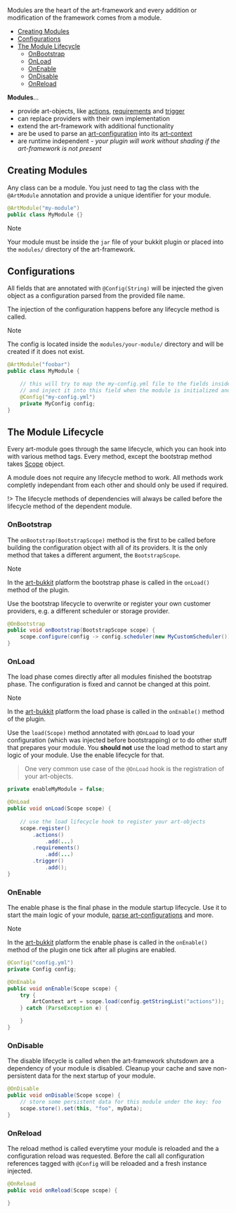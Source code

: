 Modules are the heart of the art-framework and every addition or modification of the framework comes from a module.

* [Creating Modules](#creating-modules)
* [Configurations](#configurations)
* [The Module Lifecycle](#the-module-lifecycle)
  * [OnBootstrap](#onbootstrap)
  * [OnLoad](#onload)
  * [OnEnable](#onenable)
  * [OnDisable](#ondisable)
  * [OnReload](#onreload)

**Modules**...

* provide art-objects, like [actions](/developer/actions), [requirements](/developer/requirements) and [trigger](/developer/trigger)
* can replace providers with their own implementation
* extend the art-framework with additional functionality
* are be used to parse an [art-configuration](/configuration) into its [art-context](/developer/art-context)
* are runtime independent - *your plugin will work without shading if the art-framework is not present*

## Creating Modules

Any class can be a module. You just need to tag the class with the `@ArtModule` annotation and provide a unique identifier for your module.

```java
@ArtModule("my-module")
public class MyModule {}
```

> [!NOTE]
> Your module must be inside the `jar` file of your bukkit plugin or placed into the `modules/` directory of the art-framework.

## Configurations

All fields that are annotated with `@Config(String)` will be injected the given object as a configuration parsed from the provided file name.

The injection of the configuration happens before any lifecycle method is called.

> [!NOTE]
> The config is located inside the `modules/your-module/` directory and will be created if it does not exist.

```java
@ArtModule("foobar")
public class MyModule {

    // this will try to map the my-config.yml file to the fields inside MyConfig
    // and inject it into this field when the module is initialized and before bootstrap is called
    @Config("my-config.yml")
    private MyConfig config;
}
```

## The Module Lifecycle

Every art-module goes through the same lifecycle, which you can hook into with various method tags. Every method, except the bootstrap method takes [Scope](/developer/scope) object.

A module does not require any lifecycle method to work. All methods work completly independant from each other and should only be used if required.

!> The lifecycle methods of dependencies will always be called before the lifecycle method of the dependent module.

### OnBootstrap

The `onBootstrap(BootstrapScope)` method is the first to be called before building the configuration object with all of its providers.
It is the only method that takes a different argument, the `BootstrapScope`.

> [!NOTE]
> In the [art-bukkit](/platforms/bukkit) platform the bootstrap phase is called in the `onLoad()` method of the plugin.

Use the bootstrap lifecycle to overwrite or register your own customer providers, e.g. a different scheduler or storage provider.

```java
@OnBootstrap
public void onBootstrap(BootstrapScope scope) {
    scope.configure(config -> config.scheduler(new MyCustomScheduler()));
}
```

### OnLoad

The load phase comes directly after all modules finished the bootstrap phase. The configuration is fixed and cannot be changed at this point.

> [!NOTE]
> In the [art-bukkit](/platforms/bukkit) platform the load phase is called in the `onEnable()` method of the plugin.

Use the `load(Scope)` method annotated with `@OnLoad` to load your configuration (which was injected before bootstrapping) or to do other stuff that prepares your module.
You **should not** use the load method to start any logic of your module. Use the enable lifecycle for that.

> One very common use case of the `@OnLoad` hook is the registration of your art-objects.

```java
private enableMyModule = false;

@OnLoad
public void onLoad(Scope scope) {
    
    // use the load lifecycle hook to register your art-objects
    scope.register()
        .actions()
            .add(...)
        .requirements()
            .add(...)
        .trigger()
            .add();
}
```

### OnEnable

The enable phase is the final phase in the module startup lifecycle. Use it to start the main logic of your module, [parse art-configurations](/developer/parser) and more.

> [!NOTE]
> In the [art-bukkit](/platforms/bukkit) platform the enable phase is called in the `onEnable()` method of the plugin one tick after all plugins are enabled.

```java
@Config("config.yml")
private Config config;

@OnEnable
public void onEnable(Scope scope) {
    try {
        ArtContext art = scope.load(config.getStringList("actions"));
    } catch (ParseException e) {

    }
}
```

### OnDisable

The disable lifecycle is called when the art-framework shutsdown are a dependency of your module is disabled.
Cleanup your cache and save non-persistent data for the next startup of your module.

```java
@OnDisable
public void onDisable(Scope scope) {
    // store some persistent data for this module under the key: foo
    scope.store().set(this, "foo", myData);
}
```

### OnReload

The reload method is called everytime your module is reloaded and the a configuration reload was requested.
Before the call all configuration references tagged with `@Config` will be reloaded and a fresh instance injected.

```java
@OnReload
public void onReload(Scope scope) {

}
```
